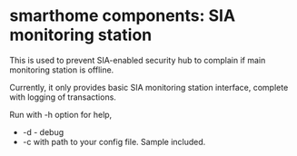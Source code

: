 # smarthome components: SIA monitoring station
This is used to prevent SIA-enabled security hub to complain if main monitoring station is offline.

Currently, it only provides basic SIA monitoring station interface,
complete with logging of transactions.
  
Run with -h option for help,
* -d - debug
* -c with path to your config file. Sample included.
